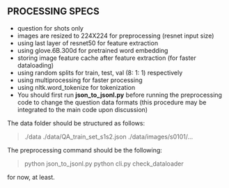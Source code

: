 ## PROCESSING SPECS

- question for shots only
- images are resized to 224X224 for preprocessing (resnet input size)
- using last layer of resnet50 for feature extraction
- using glove.6B.300d for pretrained word embedding
- storing image feature cache after feature extraction (for faster dataloading)
- using random splits for train, test, val (8: 1: 1) respectively
- using multiprocessing for faster processing
- using nltk.word_tokenize for tokenization
- You should first run **json_to_jsonl.py** before running the preprocessing code
  to change the question data formats (this procedure may be integrated to the main code upon discussion)

The data folder should be structured as follows:

> ./data
> ./data/QA_train_set_s1s2.json
> ./data/images/s0101/...

The preprocessing command should be the following:

> python json_to_jsonl.py
> python cli.py check_dataloader

for now, at least.
